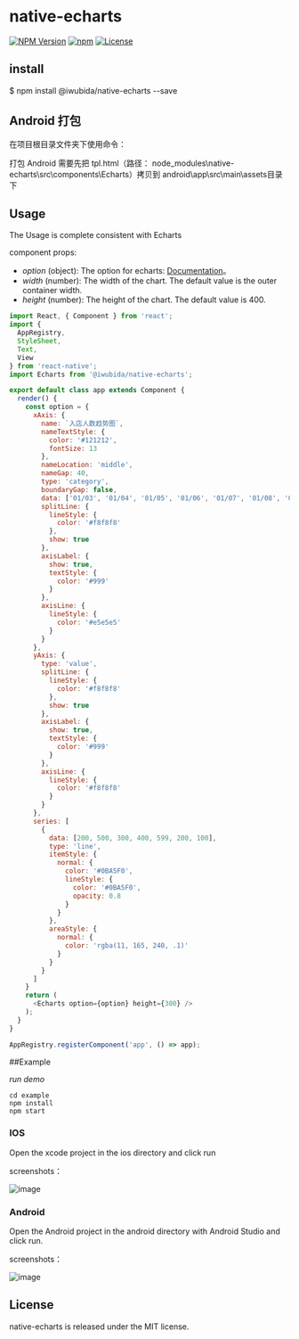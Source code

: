 # native-echarts

[![NPM Version](https://img.shields.io/npm/v/native-echarts.svg?style=flat)](https://www.npmjs.org/package/native-echarts)
  [![npm](https://img.shields.io/npm/dm/native-echarts.svg?style=flat)](https://www.npmjs.org/package/native-echarts)
  [![License](http://img.shields.io/npm/l/native-echarts.svg?style=flat)](https://raw.githubusercontent.com/somonus/react-native-echarts/master/LICENSE.md)
  
## install

$ npm install @iwubida/native-echarts --save

## Android 打包

在项目根目录文件夹下使用命令：

打包 Android 需要先把 tpl.html（路径： node_modules\native-echarts\src\components\Echarts）拷贝到 android\app\src\main\assets目录下

## Usage

The Usage is complete consistent with Echarts

component props:

* *option* (object): The option for echarts: [Documentation](http://echarts.baidu.com/option.html#title)。 
* *width* (number): The width of the chart. The default value is the outer container width. 
* *height* (number): The height of the chart. The default value is 400. 


```js
import React, { Component } from 'react';
import {
  AppRegistry,
  StyleSheet,
  Text,
  View
} from 'react-native';
import Echarts from '@iwubida/native-echarts';

export default class app extends Component {
  render() {
    const option = {
      xAxis: {
        name: `入店人数趋势图`,
        nameTextStyle: {
          color: '#121212',
          fontSize: 13
        },
        nameLocation: 'middle',
        nameGap: 40,
        type: 'category',
        boundaryGap: false,
        data: ['01/03', '01/04', '01/05', '01/06', '01/07', '01/08', '01/09'],
        splitLine: {
          lineStyle: {
            color: '#f8f8f8'
          },
          show: true
        },
        axisLabel: {
          show: true,
          textStyle: {
            color: '#999'
          }
        },
        axisLine: {
          lineStyle: {
            color: '#e5e5e5'
          }
        }
      },
      yAxis: {
        type: 'value',
        splitLine: {
          lineStyle: {
            color: '#f8f8f8'
          },
          show: true
        },
        axisLabel: {
          show: true,
          textStyle: {
            color: '#999'
          }
        },
        axisLine: {
          lineStyle: {
            color: '#f8f8f8'
          }
        }
      },
      series: [
        {
          data: [200, 500, 300, 400, 599, 200, 100],
          type: 'line',
          itemStyle: {
            normal: {
              color: '#0BA5F0',
              lineStyle: {
                color: '#0BA5F0',
                opacity: 0.8
              }
            }
          },
          areaStyle: {
            normal: {
              color: 'rgba(11, 165, 240, .1)'
            }
          }
        }
      ]
    }
    return (
      <Echarts option={option} height={300} />
    );
  }
}

AppRegistry.registerComponent('app', () => app);

```



##Example

*run demo*

```
cd example
npm install
npm start
```

### IOS

Open the xcode project in the ios directory and click run

screenshots：

![image](https://github.com/iwubida/react-native-echarts/blob/master/example/demoIOS.jpg)

### Android

Open the Android project in the android directory with Android Studio and click run.

screenshots：

![image](https://github.com/iwubida/react-native-echarts/blob/master/example/demoAndroid.jpg)

## License

native-echarts is released under the MIT license.
